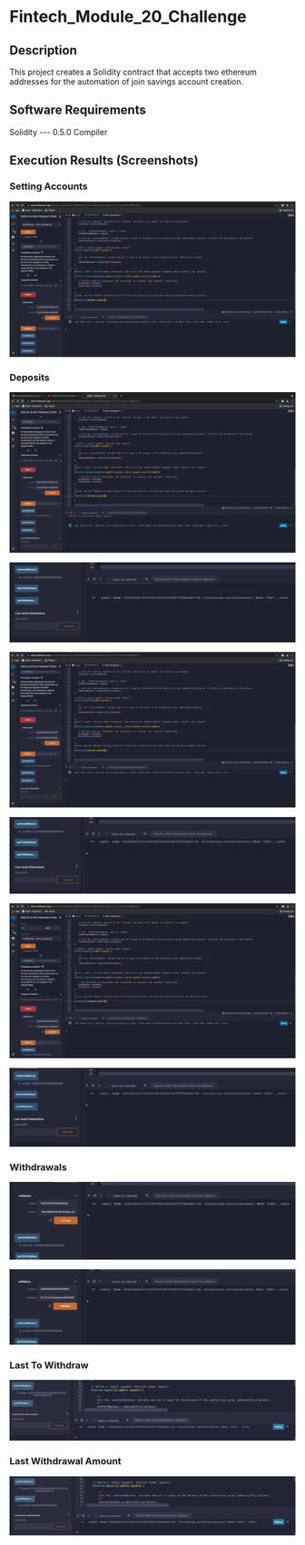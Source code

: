 # Fintech_Module_20_Challenge

## Description

This project creates a Solidity contract that accepts two ethereum addresses for the automation of join savings account creation.

## Software Requirements

Solidity --- 0.5.0 Compiler

## Execution Results (Screenshots)

### Setting Accounts

![alt_text](https://github.com/rhurst11/Fintech_Module_20_Challenge/blob/main/Execution_Results/ScreenshotMod20_Set_Accounts.png)

### Deposits

![alt_text](https://github.com/rhurst11/Fintech_Module_20_Challenge/blob/main/Execution_Results/mod20deposit1.png)

![alt_text](https://github.com/rhurst11/Fintech_Module_20_Challenge/blob/main/Execution_Results/mod20deposit2.png)

![alt_text](https://github.com/rhurst11/Fintech_Module_20_Challenge/blob/main/Execution_Results/mod20deposit3.png)

![alt_text](https://github.com/rhurst11/Fintech_Module_20_Challenge/blob/main/Execution_Results/mod20deposit4.png)

![alt_text](https://github.com/rhurst11/Fintech_Module_20_Challenge/blob/main/Execution_Results/mod20deposit5.png)

![alt_text](https://github.com/rhurst11/Fintech_Module_20_Challenge/blob/main/Execution_Results/mod20deposit6.png)

### Withdrawals

![alt_text](https://github.com/rhurst11/Fintech_Module_20_Challenge/blob/main/Execution_Results/mod20withdraw1.png)

![alt_text](https://github.com/rhurst11/Fintech_Module_20_Challenge/blob/main/Execution_Results/mod20withdraw2.png)

### Last To Withdraw

![alt_text](https://github.com/rhurst11/Fintech_Module_20_Challenge/blob/main/Execution_Results/Last_to_withdraw_pic.png)


### Last Withdrawal Amount

![alt_text](https://github.com/rhurst11/Fintech_Module_20_Challenge/blob/main/Execution_Results/final_withdrawal_amount_pic.png)
